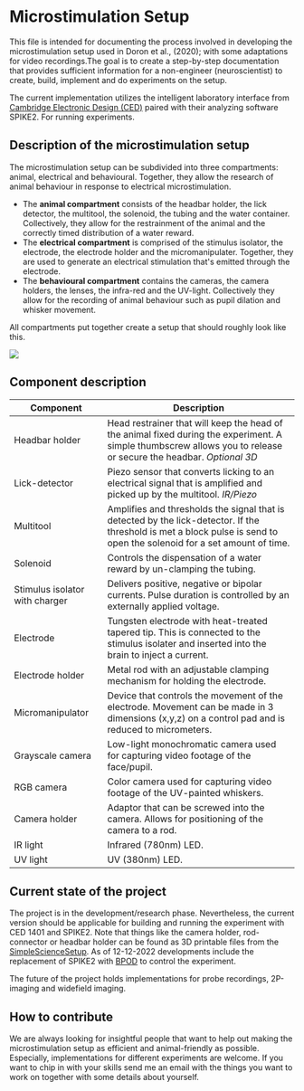 # Microstimulation Setup
This file is intended for documenting the process involved in developing the microstimulation setup used in Doron et al., (2020); with some adaptations for video recordings.The goal is to create a step-by-step documentation that provides sufficient information for a non-engineer (neuroscientist) to create, build, implement and do experiments on the setup. 

The current implementation utilizes the intelligent laboratory interface from [Cambridge Electronic Design (CED)](https://ced.co.uk/products/spkovin) paired with their analyzing software SPIKE2. For running experiments.

## Description of the microstimulation setup
The microstimulation setup can be subdivided into three compartments: animal, electrical and behavioural. Together, they allow the research of animal behaviour in response to electrical microstimulation.

* The **animal compartment** consists of the headbar holder, the lick detector, the multitool, the solenoid, the tubing and the water container. Collectively, they allow for the restrainment of the animal and the correctly timed distribution of a water reward.
* The **electrical compartment** is comprised of the stimulus isolator, the electrode, the electrode holder and the micromanipulater. Together, they are used to generate an electrical stimulation that's emitted through the electrode.
* The **behavioural compartment** contains the cameras, the camera holders, the lenses, the infra-red and the UV-light. Collectively they allow for the recording of animal behaviour such as pupil dilation and whisker movement.

All compartments put together create a setup that should roughly look like this. 

![](https://i.imgur.com/2MDle4r.jpg)

## Component description
|Component|Description |
|--------|-------|
|Headbar holder| Head restrainer that will keep the head of the animal fixed during the experiment. A simple thumbscrew allows you to release or secure the headbar. *Optional 3D*|
|Lick-detector| Piezo sensor that converts licking to an electrical signal that is amplified and picked up by the multitool. *IR/Piezo*|
|Multitool| Amplifies and thresholds the signal that is detected by the lick-detector. If the threshold is met a block pulse is send to open the solenoid for a set amount of time.|
|Solenoid| Controls the dispensation of a water reward by un-clamping the tubing.|
|Stimulus isolator with charger| Delivers positive, negative or bipolar currents. Pulse duration is controlled by an externally applied voltage.|
|Electrode| Tungsten electrode with heat-treated tapered tip. This is connected to the stimulus isolater and inserted into the brain to inject a current.|
|Electrode holder| Metal rod with an adjustable clamping mechanism for holding the electrode.|
|Micromanipulator| Device that controls the movement of the electrode. Movement can be made in 3 dimensions (x,y,z) on a control pad and is reduced to micrometers.|
|Grayscale camera| Low-light monochromatic camera used for capturing video footage of the face/pupil.|
|RGB camera| Color camera used for capturing video footage of the UV-painted whiskers.|
|Camera holder| Adaptor that can be screwed into the camera. Allows for positioning of the camera to a rod.|
|IR light| Infrared (780nm) LED.|
|UV light| UV (380nm) LED.|

## Current state of the project
The project is in the development/research phase. Nevertheless, the current version should be applicable for building and running the experiment with CED 1401 and SPIKE2. Note that things like the camera holder, rod-connector or headbar holder can be found as 3D printable files from the [SimpleScienceSetup](https://github.com/mik-schutte/SimpleScienceSetup). As of 12-12-2022 developments include the replacement of SPIKE2 with [BPOD](https://sites.google.com/site/bpoddocumentation/?pli=1) to control the experiment. 

The future of the project holds implementations for probe recordings, 2P-imaging and widefield imaging.

## How to contribute 
We are always looking for insightful people that want to help out making the microstimulation setup as efficient and animal-friendly as possible. Especially, implementations for different experiments are welcome. If you want to chip in with your skills send me an email with the things you want to work on together with some details about yourself.
